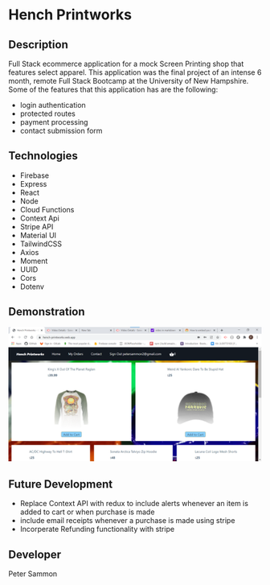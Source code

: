 # Hench Printworks

## Description

<p>Full Stack ecommerce application for a mock Screen Printing shop that features select apparel. This application was the final project of an intense 6 month, remote Full Stack Bootcamp at the University of New Hampshire. Some of the features that this application has are the following:</p>

- login authentication
- protected routes
- payment processing
- contact submission form

## Technologies

- Firebase
- Express
- React
- Node
- Cloud Functions
- Context Api
- Stripe API
- Material UI
- TailwindCSS
- Axios
- Moment
- UUID
- Cors
- Dotenv

## Demonstration

[![Hench Printworks Demonstration](src/hench-printworks.png)](https://drive.google.com/file/d/1SjAOd3P0MrJ_op2Gk68KEfwuj2Xl2Na7/view 'Hench Printworks')

## Future Development

- Replace Context API with redux to include alerts whenever an item is added to cart or when purchase is made
- include email receipts whenever a purchase is made using stripe
- Incorperate Refunding functionality with stripe

## Developer

Peter Sammon
